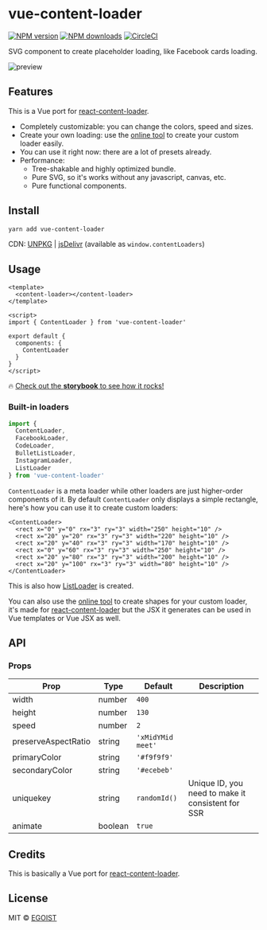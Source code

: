 # vue-content-loader

[![NPM version](https://img.shields.io/npm/v/vue-content-loader.svg?style=flat)](https://npmjs.com/package/vue-content-loader) [![NPM downloads](https://img.shields.io/npm/dm/vue-content-loader.svg?style=flat)](https://npmjs.com/package/vue-content-loader) [![CircleCI](https://circleci.com/gh/egoist/vue-content-loader/tree/master.svg?style=shield)](https://circleci.com/gh/egoist/vue-content-loader/tree/master)

SVG component to create placeholder loading, like Facebook cards loading.

![preview](https://user-images.githubusercontent.com/4838076/34308760-ec55df82-e735-11e7-843b-2e311fa7b7d0.gif)

## Features

This is a Vue port for [react-content-loader](https://github.com/danilowoz/react-content-loader).

- Completely customizable: you can change the colors, speed and sizes.
- Create your own loading: use the [online tool](https://danilowoz.github.io/create-react-content-loader/) to create your custom loader easily.
- You can use it right now: there are a lot of presets already.
- Performance:
  - Tree-shakable and highly optimized bundle.
  - Pure SVG, so it's works without any javascript, canvas, etc.
  - Pure functional components.

## Install

```bash
yarn add vue-content-loader
```

CDN: [UNPKG](https://unpkg.com/vue-content-loader/) | [jsDelivr](https://cdn.jsdelivr.net/npm/vue-content-loader/) (available as `window.contentLoaders`)

## Usage

```vue
<template>
  <content-loader></content-loader>
</template>

<script>
import { ContentLoader } from 'vue-content-loader'

export default {
  components: {
    ContentLoader
  }
}
</script>
```

🔥 [Check out the __storybook__ to see how it rocks!](https://vue-content-loader.egoist.moe)

### Built-in loaders

```js
import {
  ContentLoader,
  FacebookLoader,
  CodeLoader,
  BulletListLoader,
  InstagramLoader,
  ListLoader
} from 'vue-content-loader'
```

`ContentLoader` is a meta loader while other loaders are just higher-order components of it. By default `ContentLoader` only displays a simple rectangle, here's how you can use it to create custom loaders:

```vue
<ContentLoader>
  <rect x="0" y="0" rx="3" ry="3" width="250" height="10" />
  <rect x="20" y="20" rx="3" ry="3" width="220" height="10" />
  <rect x="20" y="40" rx="3" ry="3" width="170" height="10" />
  <rect x="0" y="60" rx="3" ry="3" width="250" height="10" />
  <rect x="20" y="80" rx="3" ry="3" width="200" height="10" />
  <rect x="20" y="100" rx="3" ry="3" width="80" height="10" />
</ContentLoader>
```

This is also how [ListLoader](./src/ListLoader.js) is created.

You can also use the [online tool](http://danilowoz.com/create-react-content-loader/) to create shapes for your custom loader, it's made for [react-content-loader](https://github.com/danilowoz/react-content-loader) but the JSX it generates can be used in Vue templates or Vue JSX as well.

## API

### Props


|Prop|Type|Default|Description|
|---|---|---|---|
|width|number|`400`||
|height|number|`130`||
|speed|number|`2`||
|preserveAspectRatio|string|`'xMidYMid meet'`||
|primaryColor|string|`'#f9f9f9'`||
|secondaryColor|string|`'#ecebeb'`||
|uniquekey|string|`randomId()`|Unique ID, you need to make it consistent for SSR|
|animate|boolean|`true`||

## Credits

This is basically a Vue port for [react-content-loader](https://github.com/danilowoz/react-content-loader).

## License

MIT &copy; [EGOIST](https://github.com/egoist)
